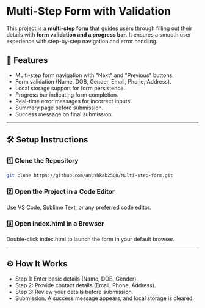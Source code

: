 # Multi-Step Form with Validation 

This project is a **multi-step form** that guides users through filling out their details with **form validation and a progress bar**. It ensures a smooth user experience with step-by-step navigation and error handling.

## 🚀 Features
- Multi-step form navigation with "Next" and "Previous" buttons.
- Form validation (Name, DOB, Gender, Email, Phone, Address).
- Local storage support for form persistence.
- Progress bar indicating form completion.
- Real-time error messages for incorrect inputs.
- Summary page before submission.
- Success message on final submission.

---

## 🛠 Setup Instructions

### 1️⃣ Clone the Repository
```bash
git clone https://github.com/anushkab2508/Multi-step-form.git
```
### 2️⃣ Open the Project in a Code Editor
Use VS Code, Sublime Text, or any preferred code editor.
### 3️⃣ Open index.html in a Browser
Double-click index.html to launch the form in your default browser.

---

## ⚙️ How It Works
- Step 1: Enter basic details (Name, DOB, Gender).
- Step 2: Provide contact details (Email, Phone, Address).
- Step 3: Review your details before submission.
- Submission: A success message appears, and local storage is cleared.



